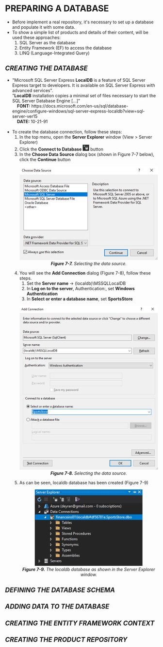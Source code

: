 <h1>PREPARING A DATABASE</h1>
    <ul>
        <li>
            Before implement a real repository, it's necessary to set up a database and populate it with some data.
        </li>
        <li>
            To show a simple list of products and details of their content, will be used these approaches:
            <ol>
                <li>SQL Server as the database</li>
                <li>Entity Framework (EF) to access the database</li>
                <li>LINQ (Language-Integrated Query)</li>
            </ol>            
        </li>
    </ul>

<h2><i>CREATING THE DATABASE</i></h2>
    <ul>
        <li>
            "Microsoft SQL Server Express <b>LocalDB</b> is a feature of SQL Server Express target to developers. It is available on SQL Server Express with advanced services".<br />
            "<b>LocalDB</b> installation copies a minimal set of files necessary to start the SQL Server Database Engine [...]" <br />
            &nbsp;&nbsp;&nbsp;&nbsp;<b>FONT:</b> https://docs.microsoft.com/en-us/sql/database-engine/configure-windows/sql-server-express-localdb?view=sql-server-ver15 <br />
            &nbsp;&nbsp;&nbsp;&nbsp;<b>DATE:</b> 10-21-91 <br /><br />
        </li>
        <li>
            To create the database connection, follow these steps:
            <ol>
                <li>In the top menu, open the <b>Server Explorer</b> window (View > Server Explorer)</li>
                <li>
                    Click the <b>Connect to Database</b>
                    <img src="Pictures/Figure 7_7A.png" />
                    button
                </li>
                <li>
                    In the <b>Choose Data Source </b> dialog box (shown in Figure 7-7 below), click the <b>Continue</b> button
                    <p align="center">
                        <img src="Pictures/Figure 7_7.png" /><br />
                        <i><b>Figure 7-7.</b> Selecting the data source.</i>
                    </p>
                </li>
                <li>
                    You will see the <b>Add Connection</b> dialog (Figure 7-8), follow these steps. 
                    <ol>
                        <li>Set the <b>Server name</b> -> (localdb)\MSSQLLocalDB</li>
                        <li>In <b>Log on to the server</b>, Authentication:, set <b>Windows Authentication</b></li>
                        <li>In <b>Select or enter a database name</b>, set <b>SportsStore</b></li>
                    </ol>
                    <p align="center">
                        <img src="Pictures/Figure 7_8.png" /><br />
                        <i><b>Figure 7-8.</b> Selecting the data source.</i>
                    </p>
                </li>
                <li>
                    As can be seen, localdb database has been created (Figure 7-9)
                    <p align="center">
                        <img src="Pictures/Figure 7-9.png" /><br />
                        <i><b>Figure 7-9.</b> The localdb database as shown in the Server Explorer window.</i>
                    </p>
                </li>
            </ol>
        </li>
    </ul>

<h2><i>DEFINING THE DATABASE SCHEMA</i></h2>
<h2><i>ADDING DATA TO THE DATABASE</i></h2>
<h2><i>CREATING THE ENTITY FRAMEWORK CONTEXT</i></h2>
<h2><i>CREATING THE PRODUCT REPOSITORY</i></h2>
